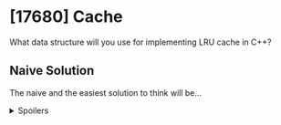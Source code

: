 # [17680] Cache

What data structure will you use for implementing LRU cache in C++?

## Naive Solution
The naive and the easiest solution to think will be...

<details>
<summary>Spoilers</summary>
Vector.
I worried about the fact that deleting elements in the middle of the vector is inefficient.
Fortunately, it anyway solves all test cases in the problem.

Using list would have been also fine.
</details>
